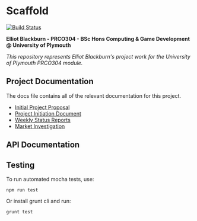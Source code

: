# Scaffold
[![Build Status](https://travis-ci.com/BlueHatbRit/scaffold.svg?token=uKQNYaxm8ezJxFzXFwrT&branch=master)](https://travis-ci.com/BlueHatbRit/scaffold)

**Elliot Blackburn - PRCO304 - BSc Hons Computing & Game Development @ University of Plymouth**

_This repository represents Elliot Blackburn's project work for the University of Plymouth PRCO304 module._

## Project Documentation

The docs file contains all of the relevant documentation for this project.

* [Initial Project Proposal](./docs/proposal.md)
* [Project Initiation Document](./docs/pid.md)
* [Weekly Status Reports](./docs/status-reports/README.md)
* [Market Investigation](./docs/investigation.md)

## API Documentation

## Testing

To run automated mocha tests, use:

```npm run test```

Or install grunt cli and run:

```grunt test```